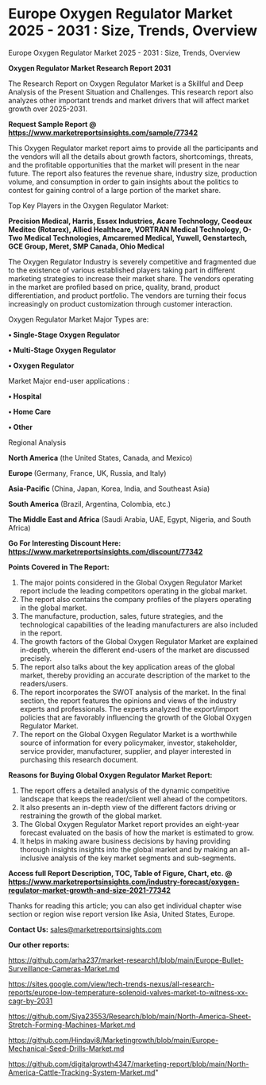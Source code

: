# Europe Oxygen Regulator Market 2025 - 2031 : Size, Trends, Overview
Europe Oxygen Regulator Market 2025 - 2031 : Size, Trends, Overview

<strong>Oxygen Regulator Market Research Report 2031</strong>

The Research Report on Oxygen Regulator Market is a Skillful and Deep Analysis of the Present Situation and Challenges. This research report also analyzes other important trends and market drivers that will affect market growth over 2025-2031.

<strong>Request Sample Report @ <a href=https://www.marketreportsinsights.com/sample/77342>https://www.marketreportsinsights.com/sample/77342</a></strong>

This Oxygen Regulator market report aims to provide all the participants and the vendors will all the details about growth factors, shortcomings, threats, and the profitable opportunities that the market will present in the near future. The report also features the revenue share, industry size, production volume, and consumption in order to gain insights about the politics to contest for gaining control of a large portion of the market share.

Top Key Players in the Oxygen Regulator Market:

<strong>Precision Medical, Harris, Essex Industries, Acare Technology, Ceodeux Meditec (Rotarex), Allied Healthcare, VORTRAN Medical Technology, O-Two Medical Technologies, Amcaremed Medical, Yuwell, Genstartech, GCE Group, Meret, SMP Canada, Ohio Medical</strong>

The Oxygen Regulator Industry is severely competitive and fragmented due to the existence of various established players taking part in different marketing strategies to increase their market share. The vendors operating in the market are profiled based on price, quality, brand, product differentiation, and product portfolio. The vendors are turning their focus increasingly on product customization through customer interaction.

Oxygen Regulator Market Major Types are:

<strong>• Single-Stage Oxygen Regulator

• Multi-Stage Oxygen Regulator

• Oxygen Regulator</strong>

Market Major end-user applications :

<strong>• Hospital

• Home Care

• Other</strong>

Regional Analysis

</u><strong><b>North America</b></strong> (the United States, Canada, and Mexico)

<strong><b>Europe </b></strong>(Germany, France, UK, Russia, and Italy)

<strong><b>Asia-Pacific</b></strong> (China, Japan, Korea, India, and Southeast Asia)

<strong><b>South America</b></strong> (Brazil, Argentina, Colombia, etc.)

<strong><b>The Middle East and Africa</b></strong> (Saudi Arabia, UAE, Egypt, Nigeria, and South Africa)

<strong>Go For Interesting Discount Here: <a href=https://www.marketreportsinsights.com/discount/77342>https://www.marketreportsinsights.com/discount/77342</a></strong>

<strong>Points Covered in The Report:</strong>
<ol>
  <li>The major points considered in the Global Oxygen Regulator Market report include the leading competitors operating in the global market.</li>
  <li>The report also contains the company profiles of the players operating in the global market.</li>
  <li>The manufacture, production, sales, future strategies, and the technological capabilities of the leading manufacturers are also included in the report.</li>
  <li>The growth factors of the Global Oxygen Regulator Market are explained in-depth, wherein the different end-users of the market are discussed precisely.</li>
  <li>The report also talks about the key application areas of the global market, thereby providing an accurate description of the market to the readers/users.</li>
  <li>The report incorporates the SWOT analysis of the market. In the final section, the report features the opinions and views of the industry experts and professionals. The experts analyzed the export/import policies that are favorably influencing the growth of the Global Oxygen Regulator Market.</li>
  <li>The report on the Global Oxygen Regulator Market is a worthwhile source of information for every policymaker, investor, stakeholder, service provider, manufacturer, supplier, and player interested in purchasing this research document.</li>
</ol>
<strong>Reasons for Buying Global Oxygen Regulator Market Report:</strong>

<ol>
  <li>The report offers a detailed analysis of the dynamic competitive landscape that keeps the reader/client well ahead of the competitors.</li>
  <li>It also presents an in-depth view of the different factors driving or restraining the growth of the global market.</li>
  <li>The Global Oxygen Regulator Market report provides an eight-year forecast evaluated on the basis of how the market is estimated to grow.</li>
  <li>It helps in making aware business decisions by having providing thorough insights insights into the global market and by making an all-inclusive analysis of the key market segments and sub-segments.</li>
</ol>
<strong>Access full Report Description, TOC, Table of Figure, Chart, etc. @ <a href=https://www.marketreportsinsights.com/industry-forecast/oxygen-regulator-market-growth-and-size-2021-77342>https://www.marketreportsinsights.com/industry-forecast/oxygen-regulator-market-growth-and-size-2021-77342</a></strong>


Thanks for reading this article; you can also get individual chapter wise section or region wise report version like Asia, United States, Europe.

<strong>Contact Us:</strong>
sales@marketreportsinsights.com

<strong>Our other reports:</strong>

<a href=https://github.com/arha237/market-research1/blob/main/Europe-Bullet-Surveillance-Cameras-Market.md>https://github.com/arha237/market-research1/blob/main/Europe-Bullet-Surveillance-Cameras-Market.md</a>

<a href=https://sites.google.com/view/tech-trends-nexus/all-research-reports/europe-low-temperature-solenoid-valves-market-to-witness-xx-cagr-by-2031>https://sites.google.com/view/tech-trends-nexus/all-research-reports/europe-low-temperature-solenoid-valves-market-to-witness-xx-cagr-by-2031</a>

<a href=https://github.com/Siya23553/Research/blob/main/North-America-Sheet-Stretch-Forming-Machines-Market.md>https://github.com/Siya23553/Research/blob/main/North-America-Sheet-Stretch-Forming-Machines-Market.md</a>

<a href=https://github.com/Hindavi8/Marketingrowth/blob/main/Europe-Mechanical-Seed-Drills-Market.md>https://github.com/Hindavi8/Marketingrowth/blob/main/Europe-Mechanical-Seed-Drills-Market.md</a>

<a href=https://github.com/digitalgrowth4347/marketing-report/blob/main/North-America-Cattle-Tracking-System-Market.md>https://github.com/digitalgrowth4347/marketing-report/blob/main/North-America-Cattle-Tracking-System-Market.md</a>"
